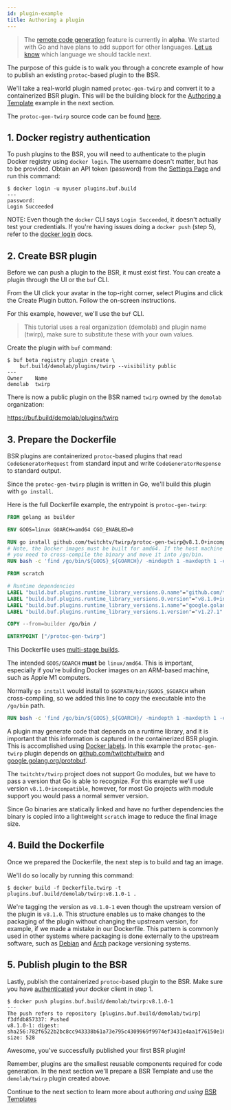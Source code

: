 ```yaml
---
id: plugin-example
title: Authoring a plugin
---
```


> The [remote code generation](/bsr/remote-generation/overview) feature is currently in **alpha**. We started with Go and have plans to add support for other languages. [Let us know](/contact.md) which language we should tackle next.

The purpose of this guide is to walk you through a concrete example of how to publish an existing `protoc`-based plugin to the BSR.

We'll take a real-world plugin named `protoc-gen-twirp` and convert it to a containerized BSR plugin. This will be the building block for the [Authoring a Template](template-example.md) example in the next section.

The `protoc-gen-twirp` source code can be found [here](https://github.com/twitchtv/twirp/tree/main/protoc-gen-twirp).

## 1. Docker registry authentication

To push plugins to the BSR, you will need to authenticate to the plugin Docker registry using `docker login`. The username doesn't matter, but has to be provided. Obtain an API token (password) from the [Settings Page](https://buf.build/settings/user) and run this command:

```terminal
$ docker login -u myuser plugins.buf.build
---
password:
Login Succeeded
```

NOTE: Even though the `docker` CLI says `Login Succeeded`, it doesn't actually test your credentials. If you're having issues doing a `docker push` (step 5), refer to the [docker login](https://docs.docker.com/engine/reference/commandline/login/) docs.

## 2. Create BSR plugin

Before we can push a plugin to the BSR, it must exist first. You can create a plugin through the UI or the `buf` CLI.

From the UI click your avatar in the top-right corner, select Plugins and click
the Create Plugin button. Follow the on-screen instructions.

For this example, however, we'll use the `buf` CLI.

> This tutorial uses a real organization (demolab) and plugin name (twirp), make sure to substitute these with your own values.

Create the plugin with `buf` command:

```terminal
$ buf beta registry plugin create \
    buf.build/demolab/plugins/twirp --visibility public 
---
Owner    Name
demolab  twirp
```

There is now a public plugin on the BSR named `twirp` owned by the `demolab` organization:

https://buf.build/demolab/plugins/twirp

## 3. Prepare the Dockerfile

BSR plugins are containerized `protoc`-based plugins that read `CodeGeneratorRequest` from standard input and write `CodeGeneratorResponse` to standard output.

Since the `protoc-gen-twirp` plugin is written in Go, we'll build this plugin with `go install`.

Here is the full Dockerfile example, the entrypoint is `protoc-gen-twirp`:

```Dockerfile title="Dockerfile.twirp"
FROM golang as builder

ENV GOOS=linux GOARCH=amd64 CGO_ENABLED=0

RUN go install github.com/twitchtv/twirp/protoc-gen-twirp@v8.1.0+incompatible
# Note, the Docker images must be built for amd64. If the host machine architecture is not amd64
# you need to cross-compile the binary and move it into /go/bin.
RUN bash -c 'find /go/bin/${GOOS}_${GOARCH}/ -mindepth 1 -maxdepth 1 -exec mv {} /go/bin \;'

FROM scratch

# Runtime dependencies
LABEL "build.buf.plugins.runtime_library_versions.0.name"="github.com/twitchtv/twirp"
LABEL "build.buf.plugins.runtime_library_versions.0.version"="v8.1.0+incompatible"
LABEL "build.buf.plugins.runtime_library_versions.1.name"="google.golang.org/protobuf"
LABEL "build.buf.plugins.runtime_library_versions.1.version"="v1.27.1"

COPY --from=builder /go/bin /

ENTRYPOINT ["/protoc-gen-twirp"]
```

This Dockerfile uses [multi-stage builds](https://docs.docker.com/develop/develop-images/multistage-build/).

The intended `GOOS/GOARCH` **must** be `linux/amd64`. This is important, especially if you're building Docker images on an ARM-based machine, such as Apple M1 computers.

Normally `go install` would install to `$GOPATH/bin/$GOOS_$GOARCH` when cross-compiling, so we added this line to copy the executable into the `/go/bin` path.

```Dockerfile
RUN bash -c 'find /go/bin/${GOOS}_${GOARCH}/ -mindepth 1 -maxdepth 1 -exec mv {} /go/bin \;'
```

A plugin may generate code that depends on a runtime library, and it is important that this information is captured in the containerized BSR plugin. This is accomplished using [Docker labels](https://docs.docker.com/config/labels-custom-metadata/). In this example the `protoc-gen-twirp` plugin depends on [github.com/twitchtv/twirp](https://github.com/twitchtv/twirp) and [google.golang.org/protobuf](https://google.golang.org/protobuf).

The `twitchtv/twirp` project does not support Go modules, but we have to pass a version that Go is able to recognize. For this example we'll use version `v8.1.0+incompatible`, however, for most Go projects with module support you would pass a normal semver version.

Since Go binaries are statically linked and have no further dependencies the binary is copied into a lightweight `scratch` image to reduce the final image size.

## 4. Build the Dockerfile

Once we prepared the Dockerfile, the next step is to build and tag an image.

We'll do so locally by running this command:

```terminal
$ docker build -f Dockerfile.twirp -t plugins.buf.build/demolab/twirp:v8.1.0-1 .
```

We're tagging the version as `v8.1.0-1` even though the upstream version of the plugin is `v8.1.0`. This structure enables us to make changes to the packaging of the plugin without changing the upstream version, for example, if we made a mistake in our Dockerfile. This pattern is commonly used in other systems where packaging is done externally to the upstream software, such as [Debian](https://www.debian.org/doc/debian-policy/ch-controlfields.html#version) and [Arch](https://wiki.archlinux.org/title/Arch_package_guidelines#Package_versioning)
package versioning systems.

## 5. Publish plugin to the BSR

Lastly, publish the containerized `protoc`-based plugin to the BSR. Make sure you have [authenticated](#1-docker-registry-authentication) your docker client in step 1.

```terminal
$ docker push plugins.buf.build/demolab/twirp:v8.1.0-1
---
The push refers to repository [plugins.buf.build/demolab/twirp]
f3dfdb857337: Pushed 
v8.1.0-1: digest: sha256:782f6522b2bc8cc943338b61a73e795c4309969f9974ef3431e4aa1f76150e16 size: 528
```

Awesome, you've successfully published your first BSR plugin! 

Remember, plugins are the smallest reusable components required for code generation. In the next section we'll prepare a BSR Template and use the `demolab/twirp` plugin created above.

Continue to the next section to learn more about authoring *and using* [BSR Templates](template-example.md)
